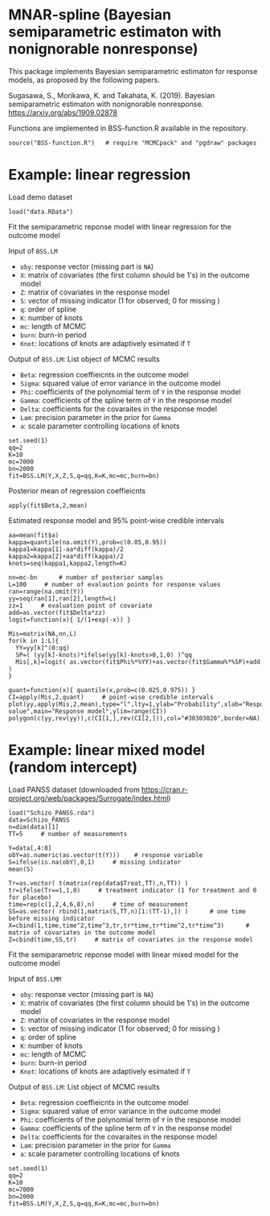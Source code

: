 # MNAR-spline (Bayesian semiparametric estimaton with nonignorable nonresponse)

This package implements Bayesian semiparametric estimaton for response models, as proposed by the following papers.

Sugasawa, S., Morikawa, K. and Takahata, K. (2019). Bayesian semiparametric estimaton with nonignorable nonresponse. https://arxiv.org/abs/1909.02878

Functions are implemented in BSS-function.R available in the repository.

```{r}
source("BSS-function.R")   # require "MCMCpack" and "pgdraw" packages
```


# Example: linear regression 

Load demo dataset
```{r}
load("data.RData")
```

Fit the semiparametric reponse model with linear regression for the outcome model

Input of `BSS.LM`

- `oby`: response vector (missing part is `NA`)
- `X`: matrix of covariates (the first column should be 1's) in the outcome model
- `Z`: matrix of covariates in the response model
- `S`: vector of missing indicator (1 for observed; 0 for missing )
- `q`: order of spline 
- `K`: number of knots
- `mc`: length of MCMC 
- `burn`: burn-in period
- `Knot`: locations of knots are adaptively esimated if `T`

Output of `BSS.LM`: List object of MCMC results

- `Beta`: regression coeffieicnts in the outcome model
- `Sigma`: squared value of error variance in the outcome model
- `Phi`: coefficients of the polynomial term of `Y` in the response model
- `Gamma`: coefficients of the spline term of `Y` in the response model
- `Delta`: coefficients for the covaraites in the response model
- `Lam`: precision parameter in the prior for `Gamma`
- `a`: scale parameter controlling locations of knots

```{r}
set.seed(1)
qq=2
K=10
mc=7000
bn=2000
fit=BSS.LM(Y,X,Z,S,q=qq,K=K,mc=mc,burn=bn)
```

Posterior mean of regression coeffieicnts
```{r}
apply(fit$Beta,2,mean)
```

Estimated response model and 95% point-wise credible intervals
```{r}
aa=mean(fit$a)  
kappa=quantile(na.omit(Y),prob=c(0.05,0.95))
kappa1=kappa[1]-aa*diff(kappa)/2
kappa2=kappa[2]+aa*diff(kappa)/2
knots=seq(kappa1,kappa2,length=K)

nn=mc-bn      # number of posterior samples
L=100     # number of evalaution points for response values
ran=range(na.omit(Y))
yy=seq(ran[1],ran[2],length=L)
zz=1     # evaluation point of covariate
add=as.vector(fit$Delta*zz)
logit=function(x){ 1/(1+exp(-x)) }

Mis=matrix(NA,nn,L)
for(k in 1:L){
  YY=yy[k]^(0:qq)
  SP=( (yy[k]-knots)*ifelse(yy[k]-knots>0,1,0) )^qq  
  Mis[,k]=logit( as.vector(fit$Phi%*%YY)+as.vector(fit$Gamma%*%SP)+add )
}

quant=function(x){ quantile(x,prob=c(0.025,0.975)) }
CI=apply(Mis,2,quant)     # point-wise credible intervals
plot(yy,apply(Mis,2,mean),type="l",lty=1,ylab="Probability",xlab="Response value",main="Response model",ylim=range(CI))
polygon(c(yy,rev(yy)),c(CI[1,],rev(CI[2,])),col="#30303020",border=NA)
```


# Example: linear mixed model (random intercept)

Load PANSS dataset (downloaded from https://cran.r-project.org/web/packages/Surrogate/index.html)
```{r}
load("Schizo_PANSS.rda")
data=Schizo_PANSS
n=dim(data)[1]
TT=5     # number of measurements

Y=data[,4:8]
obY=as.numeric(as.vector(t(Y)))    # response variable
S=ifelse(is.na(obY),0,1)     # missing indicator
mean(S)

Tr=as.vector( t(matrix(rep(data$Treat,TT),n,TT)) )
tr=ifelse(Tr==1,1,0)     # treatment indicator (1 for treatment and 0 for placebo)
time=rep(c(1,2,4,6,8),n)     # time of measurement
SS=as.vector( rbind(1,matrix(S,TT,n)[1:(TT-1),]) )      # one time before missing indicator 
X=cbind(1,time,time^2,time^3,tr,tr*time,tr*time^2,tr*time^3)      # matrix of covariates in the outcome model
Z=cbind(time,SS,tr)     # matrix of covariates in the response model
```

Fit the semiparametric reponse model with linear mixed model for the outcome model

Input of `BSS.LMM`

- `oby`: response vector (missing part is `NA`)
- `X`: matrix of covariates (the first column should be 1's) in the outcome model
- `Z`: matrix of covariates in the response model
- `S`: vector of missing indicator (1 for observed; 0 for missing )
- `q`: order of spline 
- `K`: number of knots
- `mc`: length of MCMC 
- `burn`: burn-in period
- `Knot`: locations of knots are adaptively esimated if `T`

Output of `BSS.LM`: List object of MCMC results

- `Beta`: regression coeffieicnts in the outcome model
- `Sigma`: squared value of error variance in the outcome model
- `Phi`: coefficients of the polynomial term of `Y` in the response model
- `Gamma`: coefficients of the spline term of `Y` in the response model
- `Delta`: coefficients for the covaraites in the response model
- `Lam`: precision parameter in the prior for `Gamma`
- `a`: scale parameter controlling locations of knots

```{r}
set.seed(1)
qq=2
K=10
mc=7000
bn=2000
fit=BSS.LM(Y,X,Z,S,q=qq,K=K,mc=mc,burn=bn)
```



